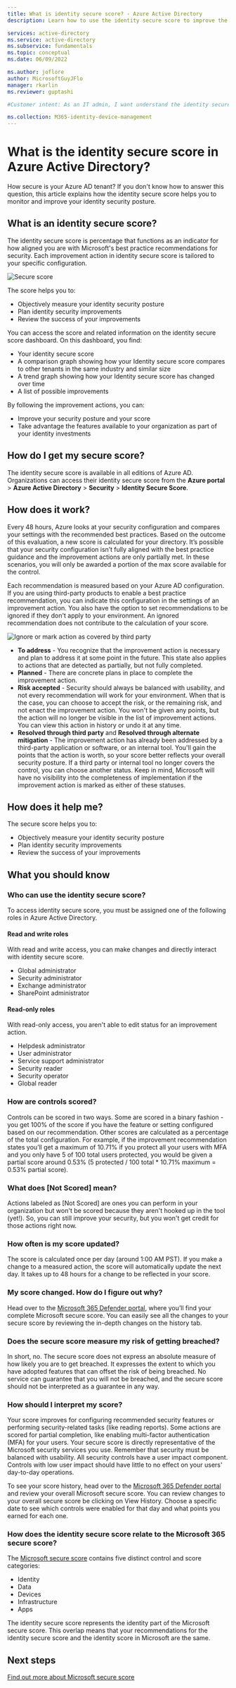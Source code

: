 ```yaml
---
title: What is identity secure score? - Azure Active Directory
description: Learn how to use the identity secure score to improve the security posture of your directory.

services: active-directory
ms.service: active-directory
ms.subservice: fundamentals
ms.topic: conceptual
ms.date: 06/09/2022

ms.author: joflore
author: MicrosoftGuyJFlo
manager: rkarlin
ms.reviewer: guptashi

#Customer intent: As an IT admin, I want understand the identity secure score, so that I can maximize the security posture of my tenant.

ms.collection: M365-identity-device-management
---
```

# What is the identity secure score in Azure Active Directory?

How secure is your Azure AD tenant? If you don't know how to answer this question, this article explains how the identity secure score helps you to monitor and improve your identity security posture.

## What is an identity secure score?

The identity secure score is percentage that functions as an indicator for how aligned you are with Microsoft's best practice recommendations for security. Each improvement action in identity secure score is tailored to your specific configuration.  

![Secure score](./media/identity-secure-score/identity-secure-score-overview.png)

The score helps you to:

- Objectively measure your identity security posture
- Plan identity security improvements
- Review the success of your improvements

You can access the score and related information on the identity secure score dashboard. On this dashboard, you find:

- Your identity secure score
- A comparison graph showing how your Identity secure score compares to other tenants in the same industry and similar size
- A trend graph showing how your Identity secure score has changed over time
- A list of possible improvements

By following the improvement actions, you can:

- Improve your security posture and your score
- Take advantage the features available to your organization as part of your identity investments

## How do I get my secure score?

The identity secure score is available in all editions of Azure AD. Organizations can access their identity secure score from the **Azure portal** > **Azure Active Directory** > **Security** > **Identity Secure Score**.

## How does it work?

Every 48 hours, Azure looks at your security configuration and compares your settings with the recommended best practices. Based on the outcome of this evaluation, a new score is calculated for your directory. It’s possible that your security configuration isn’t fully aligned with the best practice guidance and the improvement actions are only partially met. In these scenarios, you will only be awarded a portion of the max score available for the control.

Each recommendation is measured based on your Azure AD configuration. If you are using third-party products to enable a best practice recommendation, you can indicate this configuration in the settings of an improvement action. You also have the option to set recommendations to be ignored if they don't apply to your environment. An ignored recommendation does not contribute to the calculation of your score.

![Ignore or mark action as covered by third party](./media/identity-secure-score/identity-secure-score-ignore-or-third-party-reccomendations.png)

- **To address** - You recognize that the improvement action is necessary and plan to address it at some point in the future. This state also applies to actions that are detected as partially, but not fully completed.
- **Planned** - There are concrete plans in place to complete the improvement action.
- **Risk accepted** - Security should always be balanced with usability, and not every recommendation will work for your environment. When that is the case, you can choose to accept the risk, or the remaining risk, and not enact the improvement action. You won't be given any points, but the action will no longer be visible in the list of improvement actions. You can view this action in history or undo it at any time.
- **Resolved through third party** and **Resolved through alternate mitigation** - The improvement action has already been addressed by a third-party application or software, or an internal tool. You'll gain the points that the action is worth, so your score better reflects your overall security posture. If a third party or internal tool no longer covers the control, you can choose another status. Keep in mind, Microsoft will have no visibility into the completeness of implementation if the improvement action is marked as either of these statuses.

## How does it help me?

The secure score helps you to:

- Objectively measure your identity security posture
- Plan identity security improvements
- Review the success of your improvements

## What you should know

### Who can use the identity secure score?

To access identity secure score, you must be assigned one of the following roles in Azure Active Directory.

#### Read and write roles

With read and write access, you can make changes and directly interact with identity secure score.

* Global administrator
* Security administrator
* Exchange administrator
* SharePoint administrator

#### Read-only roles

With read-only access, you aren't able to edit status for an improvement action.

* Helpdesk administrator
* User administrator
* Service support administrator
* Security reader
* Security operator
* Global reader

### How are controls scored?

Controls can be scored in two ways. Some are scored in a binary fashion - you get 100% of the score if you have the feature or setting configured based on our recommendation. Other scores are calculated as a percentage of the total configuration. For example, if the improvement recommendation states you’ll get a maximum of 10.71% if you protect all your users with MFA and you only have 5 of 100 total users protected, you would be given a partial score around 0.53% (5 protected / 100 total * 10.71% maximum = 0.53% partial score).

### What does [Not Scored] mean?

Actions labeled as [Not Scored] are ones you can perform in your organization but won't be scored because they aren't hooked up in the tool (yet!). So, you can still improve your security, but you won't get credit for those actions right now.

### How often is my score updated?

The score is calculated once per day (around 1:00 AM PST). If you make a change to a measured action, the score will automatically update the next day. It takes up to 48 hours for a change to be reflected in your score.

### My score changed. How do I figure out why?

Head over to the [Microsoft 365 Defender portal](https://security.microsoft.com/), where you’ll find your complete Microsoft secure score. You can easily see all the changes to your secure score by reviewing the in-depth changes on the history tab.

### Does the secure score measure my risk of getting breached?

In short, no. The secure score does not express an absolute measure of how likely you are to get breached. It expresses the extent to which you have adopted features that can offset the risk of being breached. No service can guarantee that you will not be breached, and the secure score should not be interpreted as a guarantee in any way.

### How should I interpret my score?

Your score improves for configuring recommended security features or performing security-related tasks (like reading reports). Some actions are scored for partial completion, like enabling multi-factor authentication (MFA) for your users. Your secure score is directly representative of the Microsoft security services you use. Remember that security must be balanced with usability. All security controls have a user impact component. Controls with low user impact should have little to no effect on your users' day-to-day operations.

To see your score history, head over to the [Microsoft 365 Defender portal](https://security.microsoft.com/) and review your overall Microsoft secure score. You can review changes to your overall secure score be clicking on View History. Choose a specific date to see which controls were enabled for that day and what points you earned for each one.

### How does the identity secure score relate to the Microsoft 365 secure score?

The [Microsoft secure score](/office365/securitycompliance/microsoft-secure-score) contains five distinct control and score categories:

- Identity
- Data
- Devices
- Infrastructure
- Apps

The identity secure score represents the identity part of the Microsoft secure score. This overlap means that your recommendations for the identity secure score and the identity score in Microsoft are the same.

## Next steps

[Find out more about Microsoft secure score](/office365/securitycompliance/microsoft-secure-score)
